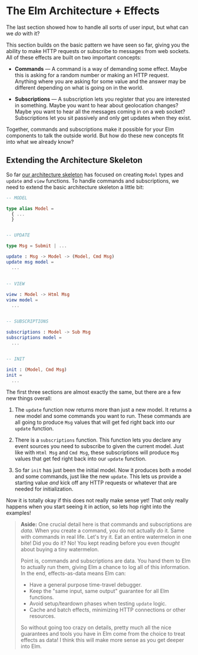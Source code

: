 # The Elm Architecture + Effects

The last section showed how to handle all sorts of user input, but what can we *do* with it?

This section builds on the basic pattern we have seen so far, giving you the ability to make HTTP requests or subscribe to messages from web sockets. All of these effects are built on two important concepts:

  - **Commands** &mdash; A command is a way of demanding some effect. Maybe this is asking for a random number or making an HTTP request. Anything where you are asking for some value and the answer may be different depending on what is going on in the world.

  - **Subscriptions** &mdash; A subscription lets you register that you are interested in something. Maybe you want to hear about geolocation changes? Maybe you want to hear all the messages coming in on a web socket? Subscriptions let you sit passively and only get updates when they exist.

Together, commands and subscriptions make it possible for your Elm components to talk the outside world. But how do these new concepts fit into what we already know?


## Extending the Architecture Skeleton

So far [our architecture skeleton](../README.md#the-basic-pattern) has focused on creating `Model` types and `update` and `view` functions. To handle commands and subscriptions, we need to extend the basic architecture skeleton a little bit:

```elm
-- MODEL

type alias Model =
  { ...
  }


-- UPDATE

type Msg = Submit | ...

update : Msg -> Model -> (Model, Cmd Msg)
update msg model =
  ...
  
  
-- VIEW

view : Model -> Html Msg
view model =
  ...


-- SUBSCRIPTIONS

subscriptions : Model -> Sub Msg
subscriptions model =
  ...
  

-- INIT

init : (Model, Cmd Msg)
init =
  ...
```

The first three sections are almost exactly the same, but there are a few new things overall:

  1. The `update` function now returns more than just a new model. It returns a new model and some commands you want to run. These commands are all going to produce `Msg` values that will get fed right back into our `update` function.

  2. There is a `subscriptions` function. This function lets you declare any event sources you need to subscribe to given the current model. Just like with `Html Msg` and `Cmd Msg`, these subscriptions will produce `Msg` values that get fed right back into our `update` function.

  3. So far `init` has just been the initial model. Now it produces both a model and some commands, just like the new `update`. This lets us provide a starting value *and* kick off any HTTP requests or whatever that are needed for initialization.

Now it is totally okay if this does not really make sense yet! That only really happens when you start seeing it in action, so lets hop right into the examples!


> **Aside:** One crucial detail here is that commands and subscriptions are *data*. When you create a command, you do not actually *do* it. Same with commands in real life. Let's try it. Eat an entire watermelon in one bite! Did you do it? No! You kept reading before you even *thought* about buying a tiny watermelon.
> 
> Point is, commands and subscriptions are data. You hand them to Elm to actually run them, giving Elm a chance to log all of this information. In the end, effects-as-data means Elm can:
> 
>   - Have a general purpose time-travel debugger.
>   - Keep the "same input, same output" guarantee for all Elm functions.
>   - Avoid setup/teardown phases when testing `update` logic.
>   - Cache and batch effects, minimizing HTTP connections or other resources.
> 
> So without going too crazy on details, pretty much all the nice guarantees and tools you have in Elm come from the choice to treat effects as data! I think this will make more sense as you get deeper into Elm.